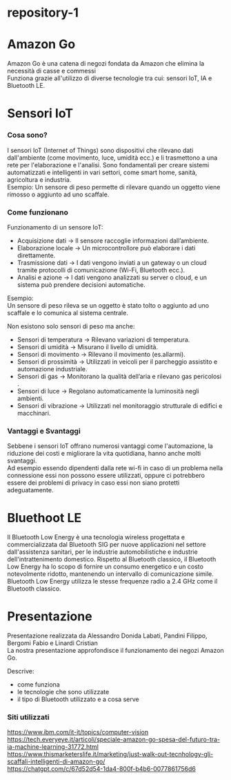 # repository-1
<h1 color=red>Amazon Go</h1>
Amazon Go è una catena di negozi fondata da Amazon che elimina la necessità di casse e commessi<br>
Funziona grazie all'utilizzo di diverse tecnologie tra cui: sensori IoT, IA e Bluetooth LE.

<h1>Sensori IoT</h1>
<h3>Cosa sono?</h3>
I sensori IoT (Internet of Things) sono dispositivi che rilevano dati dall'ambiente (come movimento, luce, umidità ecc.) e li trasmettono a una rete per l'elaborazione e l'analisi. Sono fondamentali per  creare sistemi automatizzati e intelligenti in vari settori, come smart home, sanità, agricoltura e industria.
<br>
Esempio: Un sensore di peso permette di rilevare quando un oggetto viene rimosso o aggiunto ad uno scaffale.

<h3>Come funzionano</h3>
Funzionamento di un sensore IoT:

  - Acquisizione dati → Il sensore raccoglie informazioni dall’ambiente.
  - Elaborazione locale → Un microcontrollore può elaborare i dati direttamente.
  - Trasmissione dati → I dati vengono inviati a un gateway o un cloud tramite protocolli di comunicazione (Wi-Fi, Bluetooth ecc.).
  - Analisi e azione → I dati vengono analizzati su server o cloud, e un sistema può prendere decisioni automatiche.

Esempio:<br>
Un sensore di peso rileva se un oggetto è stato tolto o aggiunto ad uno scaffale e lo comunica al sistema centrale.

Non esistono solo sensori di peso ma anche:
  -  Sensori di temperatura → Rilevano variazioni di temperatura.
  -  Sensori di umidità → Misurano il livello di umidità.
  -  Sensori di movimento  → Rilevano il movimento (es.allarmi).
  -  Sensori di prossimità → Utilizzati in veicoli per il parcheggio assistito e automazione industriale.
  -  Sensori di gas → Monitorano la qualità dell’aria e rilevano gas pericolosi .
  -  Sensori di luce → Regolano automaticamente la luminosità negli ambienti.
  -  Sensori di vibrazione → Utilizzati nel monitoraggio strutturale di edifici e macchinari.

<h3>Vantaggi e Svantaggi</h3>
Sebbene i sensori IoT offrano numerosi vantaggi come l'automazione, la riduzione dei costi e migliorare la vita quotidiana, hanno anche molti svantaggi.<br>
Ad esempio essendo dipendenti dalla rete wi-fi in caso di un problema nella connessione essi non possono essere utilizzati, oppure ci potrebbero essere dei problemi di privacy in caso essi non siano protetti adeguatamente.

<h1 color=red>Bluethoot LE</h1>
Il Bluetooth Low Energy è una tecnologia wireless progettata e commercializzata dal Bluetooth SIG per nuove applicazioni nel settore dall'assistenza sanitari, per le industrie automobilistiche e industrie dell'intrattenimento domestico.
Rispetto al Bluetooth classico, il Bluetooth Low Energy ha lo scopo di fornire un consumo energetico e un costo notevolmente ridotto, mantenendo un intervallo di comunicazione simile.
Bluetooth Low Energy utilizza le stesse frequenze radio a 2.4 GHz come il Bluetooth classico.


<h1>Presentazione</h1>
Presentazione realizzata da Alessandro Donida Labati, Pandini Filippo, Bergomi Fabio e Linardi Cristian	<br>
La nostra presentazione approfondisce il funzionamento dei negozi Amazon Go. 

Descrive:
  - come funziona
  - le tecnologie che sono utilizzate
  - il tipo di Bluetooth utilizzato e a cosa serve



<h3>Siti utilizzati</h3>

https://www.ibm.com/it-it/topics/computer-vision <br>
https://tech.everyeye.it/articoli/speciale-amazon-go-spesa-del-futuro-tra-ia-machine-learning-31772.html  <br>
https://www.thismarketerslife.it/marketing/just-walk-out-tecnhology-gli-scaffali-intelligenti-di-amazon-go/   <br>
https://chatgpt.com/c/67d52d54-1da4-800f-b4b6-0077861756d6  <br>
